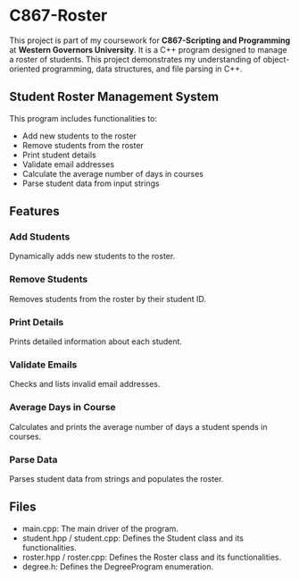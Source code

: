 # C867-Roster
This project is part of my coursework for **C867-Scripting and Programming** at **Western Governors University**. It is a C++ program designed to manage a roster of students.  This project demonstrates my understanding of object-oriented programming, data structures, and file parsing in C++.

## Student Roster Management System
This program includes functionalities to:
- Add new students to the roster
- Remove students from the roster
- Print student details
- Validate email addresses
- Calculate the average number of days in courses
- Parse student data from input strings

## Features
### Add Students 
Dynamically adds new students to the roster.

### Remove Students
Removes students from the roster by their student ID.

### Print Details
Prints detailed information about each student.

### Validate Emails
Checks and lists invalid email addresses.

### Average Days in Course
Calculates and prints the average number of days a student spends in courses.

### Parse Data
Parses student data from strings and populates the roster.

## Files
- main.cpp: The main driver of the program.
- student.hpp / student.cpp: Defines the Student class and its functionalities.
- roster.hpp / roster.cpp: Defines the Roster class and its functionalities.
- degree.h: Defines the DegreeProgram enumeration.


